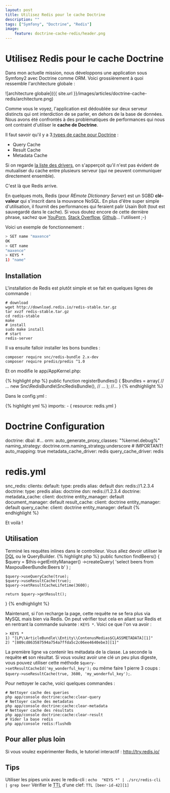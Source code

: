 ```yaml
---
layout: post
title: Utilisez Redis pour le cache Doctrine
description: ""
tags: ["Symfony", "Doctrine", "Redis"]
image:
    feature: doctrine-cache-redis/header.png
---
```


# Utilisez Redis pour le cache Doctrine

Dans mon actuelle mission, nous développons une application sous Symfony2 avec Doctrine comme ORM.
Voici grossièrement à quoi ressemble l'architecture globale :

![architecture globale]({{ site.url }}/images/articles/doctrine-cache-redis/architecture.png)

Comme vous le voyez, l'application est dédoublée sur deux serveur distincts qui ont interdiction de se parler, en dehors de la base de données. Nous avons été confrontés à des problématiques de performances qui nous ont contraint d'utiliser le **cache de Doctrine**.

Il faut savoir qu'il y a 3[ types de cache pour Doctrine](http://doctrine-orm.readthedocs.org/en/latest/reference/caching.html) :

* Query Cache
* Result Cache
* Metadata Cache

Si on regarde [la liste des drivers](http://doctrine-orm.readthedocs.org/en/latest/reference/caching.html#cache-drivers), on s'apperçoit qu'il n'est pas évident de mutualiser du cache entre plusieurs serveur (qui ne peuvent communiquer directement ensemble).

C'est là que Redis arrive.

En quelques mots, Redis (pour *REmote DIctionary Server*) est un SGBD **clé-valeur** qui s'inscrit dans la mouvance NoSQL. En plus d'être super simple d'utilisation, il fournit des performances qui feraient palir Usain Bolt (tout est sauvegardé dans le cache). Si vous doutez encore de cette dernière phrase, sachez que [YouPorn](http://highscalability.com/blog/2012/4/2/youporn-targeting-200-million-views-a-day-and-beyond.html), [Stack Overflow](http://nickcraver.com/blog/2016/02/17/stack-overflow-the-architecture-2016-edition/), [Github](https://github.com/blog/530-how-we-made-github-fast)... l'utilisent ;-)

Voici un exemple de fonctionnement :

```sh
> SET name "maxence"
OK
> GET name
"maxence"
> KEYS *
1) "name"
```

## Installation

L'installation de Redis est plutôt simple et se fait en quelques lignes de commande :

```
# download
wget http://download.redis.io/redis-stable.tar.gz
tar xvzf redis-stable.tar.gz
cd redis-stable
make
# install
sudo make install
# start
redis-server
```

Il va ensuite falloir installer les bons bundles :

```
composer require snc/redis-bundle 2.x-dev
composer require predis/predis ^1.0
```

Et on modifie le app/AppKernel.php:

{% highlight php %}
public function registerBundles()
{
    $bundles = array(
        // ...
        new Snc\RedisBundle\SncRedisBundle(),
        // ...
    );
    //...
}
{% endhighlight %}

Dans le config.yml :

{% highlight yml %}
imports:
    - { resource: redis.yml }

# Doctrine Configuration
doctrine:
    dbal:
        #...
    orm:
        auto_generate_proxy_classes: "%kernel.debug%"
        naming_strategy: doctrine.orm.naming_strategy.underscore
        # IMPORTANT!
        auto_mapping: true
        metadata_cache_driver: redis
        query_cache_driver: redis

# redis.yml
snc_redis:
    clients:
        default:
            type: predis
            alias: default
            dsn: redis://1.2.3.4
        doctrine:
            type: predis
            alias: doctrine
            dsn: redis://1.2.3.4
    doctrine:
        metadata_cache:
            client: doctrine
            entity_manager: default
            document_manager: default
        result_cache:
            client: doctrine
            entity_manager: default
        query_cache:
            client: doctrine
            entity_manager: default
{% endhighlight %}

Et voilà !

## Utilisation

Terminé les requêtes inlines dans le controlleur. Vous allez devoir utiliser le <abbr title="Doctrine Query Language">DQL</abbr> ou le QueryBuilder.
{% highlight php %}
public function findBeers()
{
    $query = $this->getEntityManager()
        ->createQuery(
            'select beers from MaxpouBeerBundle:Beers b'
        )
    ;

    $query->useQueryCache(true);
    $query->useResultCache(true);
    $query->setResultCacheLifetime(3600);

    return $query->getResult();
}
{% endhighlight %}

Maintenant, si l'on recharge la page, cette requête ne se fera plus via MySQL mais bien via Redis.
On peut vérifier tout cela en allant sur Redis et en rentrant la commande suivante : `KEYS *`.
Voici ce que l'on va avoir :
```
> KEYS *
1) "[LP\\ArticleBundle\\Entity\\ContenusMedias$CLASSMETADATA][1]"
2) "[809cd863587594a754a7ffda5c2c06ee4640ebe3][1]"
```

La première ligne va contenir les métadata de la classe. La seconde la requête **et** son résultat.
Si vous voulez avoir une clé un peu plus digeste, vous pouvez utiliser cette méthode `$query->setResultCacheId('my_wonderful_key');` ou même faire 1 pierre 3 coups : `$query->useResultCache(true, 3600, 'my_wonderful_key');`.


Pour nettoyer le cache, voici quelques commandes :
```
# Nettoyer cache des queries
php app/console doctrine:cache:clear-query
# Nettoyer cache des metadatas
php app/console doctrine:cache:clear-metadata
# Nettoyer cache des résultats
php app/console doctrine:cache:clear-result
# Vider la base redis
php app/console redis:flushdb
```

## Pour aller plus loin

Si vous voulez expérimenter Redis, le tutoriel interactif : http://try.redis.io/

## Tips

Utiliser les pipes unix avec le redis-cli : `echo  "KEYS *" | ./src/redis-cli | grep beer`
Vérifier le <abbr title="Time To Live">TTL</abbr> d'une clef: `TTL [beer-id-42][1]`
